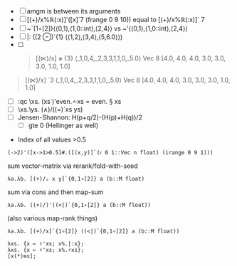 - [ ] amgm is between its arguments
- [ ] [(+)/x%ℝ(:x)]'([x]\`7 (frange 0 9 10)) equal to [(+)/x%ℝ(:x)]\` 7
- [ ] ~`{1∘[2]}⟨⟨0,1⟩,⟨1,0::int⟩,⟨2,4⟩⟩ vs ~'⟨⟨0,1⟩,⟨1,0::int⟩,⟨2,4⟩⟩
- [ ] |: ((2 ⊖)`{1} ⟨⟨1,2⟩,⟨3,4⟩,⟨5,6.0⟩⟩)
- [ ]  > [(⋉)/x] ⨳ {3} ⟨_1,0,4,_2,3,3,1,1,0,_5.0⟩
Vec 8 [4.0, 4.0, 4.0, 3.0, 3.0, 3.0, 1.0, 1.0]
 > [(⋉)/x] \`3 ⟨_1,0,4,_2,3,3,1,1,0,_5.0⟩
Vec 8 [4.0, 4.0, 4.0, 3.0, 3.0, 3.0, 1.0, 1.0]
- [ ] :qc \xs. (xs˙)'even.⩪xs = even. § xs
- [ ] \xs.\ys. (∧)/((=)`xs ys)
- [ ] Jensen-Shannon: H(p+q/2)-(H(p)+H(q))/2
  - [ ] gte 0 (Hellinger as well)

- Index of all values >0.5
```
(->2)'([x->1>0.5]#.([(x,y)]`(𝔯 0 1::Vec n float) (irange 0 9 1)))
```

sum vector-matrix via rerank/fold-with-seed
```
λa.λb. [(+)/ₒ x y]`{0,1∘[2]} a (b::M float)
```
sum via cons and then map-sum
```
λa.λb. ((+)/)'((<|)`{0,1∘[2]} a (b::M float))
```
(also various map-rank things)
```
λa.λb. [(+)/x]`{1∘[2]} ((<|)`{0,1∘[2]} a (b::M float))
```

```
λxs. {x ⟜ ♯'xs; x%.|:x};
λxs. {x ⟜ ♯'xs; x%.♯xs};
[x(*)⊗x];
```
